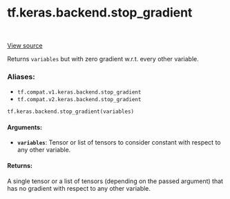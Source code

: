 <div itemscope itemtype="http://developers.google.com/ReferenceObject">
<meta itemprop="name" content="tf.keras.backend.stop_gradient" />
<meta itemprop="path" content="Stable" />
</div>

# tf.keras.backend.stop_gradient

<!-- Insert buttons -->

<table class="tfo-notebook-buttons tfo-api" align="left">
</table>

<a target="_blank" href="/code/stable/tensorflow/python/keras/backend.py">View source</a>



<!-- Start diff -->
Returns `variables` but with zero gradient w.r.t. every other variable.

### Aliases:

* `tf.compat.v1.keras.backend.stop_gradient`
* `tf.compat.v2.keras.backend.stop_gradient`


``` python
tf.keras.backend.stop_gradient(variables)
```



<!-- Placeholder for "Used in" -->


#### Arguments:


* <b>`variables`</b>: Tensor or list of tensors to consider constant with respect
  to any other variable.



#### Returns:

A single tensor or a list of tensors (depending on the passed argument)
that has no gradient with respect to any other variable.
